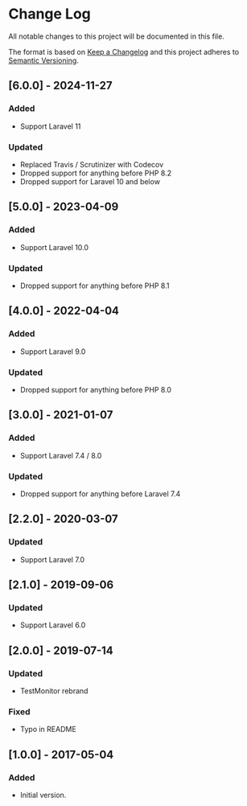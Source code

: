 # Change Log
All notable changes to this project will be documented in this file.

The format is based on [Keep a Changelog](http://keepachangelog.com/)
and this project adheres to [Semantic Versioning](http://semver.org/).

## [6.0.0] - 2024-11-27
### Added
- Support Laravel 11

### Updated
- Replaced Travis / Scrutinizer with Codecov
- Dropped support for anything before PHP 8.2
- Dropped support for Laravel 10 and below

## [5.0.0] - 2023-04-09
### Added
- Support Laravel 10.0

### Updated
- Dropped support for anything before PHP 8.1

## [4.0.0] - 2022-04-04
### Added
- Support Laravel 9.0

### Updated
- Dropped support for anything before PHP 8.0

## [3.0.0] - 2021-01-07
### Added
- Support Laravel 7.4 / 8.0

### Updated
- Dropped support for anything before Laravel 7.4

## [2.2.0] - 2020-03-07
### Updated
- Support Laravel 7.0

## [2.1.0] - 2019-09-06
### Updated
- Support Laravel 6.0

## [2.0.0] - 2019-07-14
### Updated
- TestMonitor rebrand

### Fixed
- Typo in README

## [1.0.0] - 2017-05-04
### Added
- Initial version.
